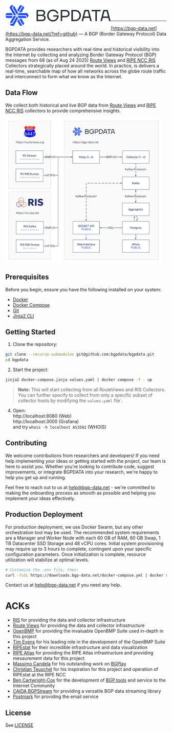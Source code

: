 <img title="BGPDATA" src="logo.svg" height="64" align="left" />

<br />
<br />

---

[https://bgp-data.net](https://bgp-data.net/?ref=github) — A BGP (Border Gateway Protocol) Data Aggregation Service.

BGPDATA provides researchers with real-time and historical visibility into the Internet by collecting and analyzing Border Gateway Protocol (BGP) messages from 68 (as of Aug 24 2025) [Route Views](https://www.routeviews.org/) and [RIPE NCC RIS](https://ris.ripe.net/) Collectors strategically placed around the world. In practice, is delivers a real-time, searchable map of how all networks across the globe route traffic and interconnect to form what we know as the Internet.

## Data Flow
We collect both historical and live BGP data from [Route Views](https://www.routeviews.org/) and [RIPE NCC RIS](https://ris.ripe.net/) collectors to provide comprehensive insights. 

<img src="dataflow.png" height="450" />

## Prerequisites

Before you begin, ensure you have the following installed on your system:

-   [Docker](https://docs.docker.com/get-docker/)
-   [Docker Compose](https://docs.docker.com/compose/install/)
-   [Git](https://git-scm.com/book/en/v2/Getting-Started-Installing-Git)
-   [Jinja2 CLI](https://github.com/mattrobenolt/jinja2-cli)

## Getting Started

1. Clone the repository:
```bash
git clone --recurse-submodules git@github.com:bgpdata/bgpdata.git
cd bgpdata
```

2. Start the project:
```sh
jinja2 docker-compose.jinja values.yaml | docker compose -f - up
```

> **Note:** This will start collecting from all RouteViews and RIS Collectors. You can further specify to collect from only a specific subset of collector hosts by modifying the `values.yaml` file`.

4. Open:<br>
http://localhost:8080 (Web)<br>
http://localhost:3000 (Grafana)<br>
and try `whois -h localhost AS3582` (WHOIS)

## Contributing

We welcome contributions from researchers and developers! If you need help implementing your ideas or getting started with the project, our team is here to assist you. Whether you're looking to contribute code, suggest improvements, or integrate BGPDATA into your research, we're happy to help you get up and running.

Feel free to reach out to us at [help@bgp-data.net](mailto:help@bgp-data.net) - we're committed to making the onboarding process as smooth as possible and helping you implement your ideas effectively.

## Production Deployment

For production deployment, we use Docker Swarm, but any other orchestration tool may be used.
The recommended system requirements are a Manager and Worker Node with each 60 GB of RAM, 60 GB Swap, 1 TB Datacenter SSD Storage and 48 vCPU cores.
Initial system provisioning may require up to 3 hours to complete, contingent upon your specific configuration parameters.
Once initialization is complete, resource utilization will stabilize at optimal levels.


```sh
# Customize the .env file, then:
curl -fsSL https://downloads.bgp-data.net/docker-compose.yml | docker stack deploy -c - bgpdata
```

Contact us at [help@bgp-data.net](mailto:help@bgp-data.net) if you need any help.

# ACKs

-   [RIS](https://ris.ripe.net/) for providing the data and collector infrastructure
-   [Route Views](https://www.routeviews.org/) for providing the data and collector infrastructure
-   [OpenBMP](https://www.openbmp.org/) for providing the invaluable OpenBMP Suite used in-depth in this project
-   [Tim Evens](https://github.com/TimEvens) for his leading role in the development of the OpenBMP Suite
-   [RIPEstat](https://stat.ripe.net/) for their incredible infrastructure and data visualization
-   [RIPE Atlas](https://atlas.ripe.net/) for providing the RIPE Atlas infrastructure and providing mesaurement data for this project
-   [Massimo Candela](https://www.linkedin.com/in/massimocandela) for his outstanding work on [BGPlay](https://bgplayjs.com/)
-   [Christian Teuschel](https://www.linkedin.com/in/cteuschel/) for his inspiration for this project and operation of RIPEstat at the RIPE NCC
-   [Ben Cartwright-Cox](https://benjojo.co.uk/) for the development of [BGP.tools](https://bgp.tools/) and service to the Internet Community
-   [CAIDA BGPStream](https://bgpstream.caida.org/) for providing a versatile BGP data streaming library
-   [Postmark](https://postmarkapp.com/) for providing the email service

## License

See [LICENSE](LICENSE)
